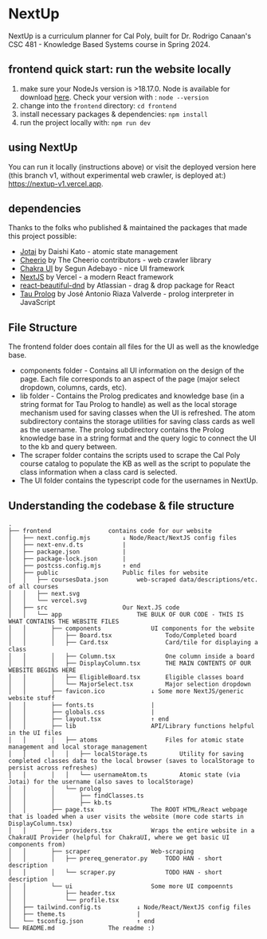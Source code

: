 # NextUp

NextUp is a curriculum planner for Cal Poly, built for Dr. Rodrigo Canaan's CSC 481 - Knowledge Based Systems course in Spring 2024. 

## frontend quick start: run the website locally
1. make sure your NodeJs version is >18.17.0. Node is available for download [here](https://nodejs.org/en/download/package-manager). Check your version with : `node --version`
2. change into the `frontend` directory: `cd frontend`
3. install necessary packages & dependencies: `npm install`
4. run the project locally with: `npm run dev`

## using NextUp
You can run it locally (instructions above) or visit the deployed version here (this branch v1, without experimental web crawler, is deployed at:) https://nextup-v1.vercel.app. 

## dependencies
Thanks to the folks who published & maintained the packages that made this project possible:
* [Jotai](https://jotai.org/) by Daishi Kato - atomic state management
* [Cheerio](https://cheerio.js.org/) by The Cheerio contributors - web crawler library
* [Chakra UI](https://v2.chakra-ui.com/) by Segun Adebayo - nice UI framework
* [NextJS](nextjs.org) by Vercel - a modern React framework
* [react-beautiful-dnd](https://github.com/atlassian/react-beautiful-dnd) by Atlassian - drag & drop package for React
* [Tau Prolog](http://tau-prolog.org/) by José Antonio Riaza Valverde - prolog interpreter in JavaScript

## File Structure
The frontend folder does contain all files for the UI as well as the knowledge base.

* components folder - Contains all UI information on the design of the page. Each file corresponds to an aspect of the page (major select dropdown, columns, cards, etc).
* lib folder - Contains the Prolog predicates and knowledge base (in a string format for Tau Prolog to handle) as well as the local storage mechanism used for saving classes when the UI is refreshed. The atom subdirectory contains the storage utilities for saving class cards as well as the username. The prolog subdirectory contains the Prolog knowledge base in a string format and the query logic to connect the UI to the kb and query between.
* The scraper folder contains the scripts used to scrape the Cal Poly course catalog to populate the KB as well as the script to populate the class information when a class card is selected.
* The UI folder contains the typescript code for the usernames in NextUp.

## Understanding the codebase & file structure
```
.
├── frontend                contains code for our website
│   ├── next.config.mjs         ↓ Node/React/NextJS config files 
│   ├── next-env.d.ts           |
│   ├── package.json            |
│   ├── package-lock.json       |
│   ├── postcss.config.mjs      ↑ end
│   ├── public                  Public files for website
│   │   ├── coursesData.json        web-scraped data/descriptions/etc. of all courses
│   │   ├── next.svg
│   │   └── vercel.svg
│   ├── src                     Our Next.JS code
│   │   └── app                     THE BULK OF OUR CODE - THIS IS WHAT CONTAINS THE WEBSITE FILES
│   │       ├── components              UI components for the website
│   │       │   ├── Board.tsx               Todo/Completed board
│   │       │   ├── Card.tsx                Card/tile for displaying a class 
│   │       │   ├── Column.tsx              One column inside a board
│   │       │   ├── DisplayColumn.tsx       THE MAIN CONTENTS OF OUR WEBSITE BEGINS HERE 
│   │       │   ├── EligibleBoard.tsx       Eligible classes board
│   │       │   └── MajorSelect.tsx         Major selection dropdown
│   │       ├── favicon.ico             ↓ Some more NextJS/generic website stuff
│   │       ├── fonts.ts                |
│   │       ├── globals.css             |
│   │       ├── layout.tsx              ↑ end
│   │       ├── lib                     API/Library functions helpful in the UI files 
│   │       │   ├── atoms                   Files for atomic state management and local storage management
│   │       │   │   ├── localStorage.ts         Utility for saving completed classes data to the local browser (saves to localStorage to persist across refreshes)
│   │       │   │   └── usernameAtom.ts         Atomic state (via Jotai) for the username (also saves to localStorage)
│   │       │   └── prolog
│   │       │       ├── findClasses.ts  
│   │       │       ├── kb.ts
│   │       ├── page.tsx                The ROOT HTML/React webpage that is loaded when a user visits the website (more code starts in DisplayColumn.tsx)
│   │       ├── providers.tsx           Wraps the entire website in a ChakraUI Provider (helpful for ChakraUI, where we get basic UI components from)
│   │       ├── scraper                 Web-scraping 
│   │       │   ├── prereq_generator.py     TODO HAN - short description
│   │       │   └── scraper.py              TODO HAN - short description
│   │       └── ui                      Some more UI compoennts
│   │           ├── header.tsx
│   │           └── profile.tsx
│   ├── tailwind.config.ts          ↓ Node/React/NextJS config files
│   ├── theme.ts                    | 
│   └── tsconfig.json               ↑ end
└── README.md               The readme :)
```
